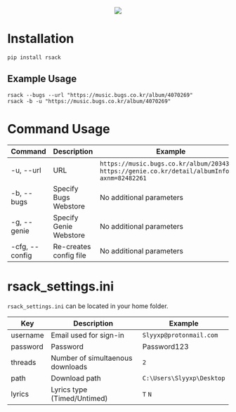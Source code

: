 
<p align="center">
  <img src="https://ptpimg.me/5502wc.gif">
</p>

# Installation
```
pip install rsack
```

## Example Usage
```
rsack --bugs --url "https://music.bugs.co.kr/album/4070269"
rsack -b -u "https://music.bugs.co.kr/album/4070269"
```

# Command Usage
Command  | Description  | Example
------------- | ------------- | -------------
-u, --url | URL  | `https://music.bugs.co.kr/album/20343816`, `https://genie.co.kr/detail/albumInfo?axnm=82482261`
-b, --bugs | Specify Bugs Webstore | No additional parameters
-g, --genie | Specify Genie Webstore | No additional parameters
-cfg, --config | Re-creates config file | No additional parameters

# rsack_settings.ini
`rsack_settings.ini` can be located in your home folder.

Key  | Description  | Example
------------- | ------------- | -------------
username | Email used for sign-in  | `Slyyxp@protonmail.com`
password | Password | Password123
threads | Number of simultaenous downloads | `2`
path | Download path | `C:\Users\Slyyxp\Desktop`
lyrics | Lyrics type (Timed/Untimed) | `T` `N`
